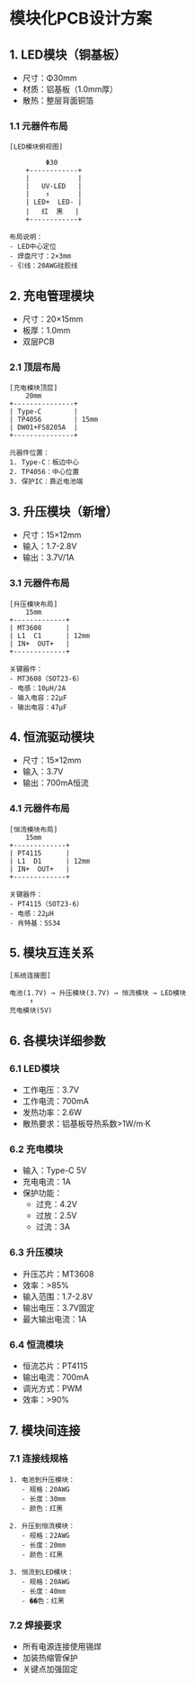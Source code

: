 # 模块化PCB设计方案

## 1. LED模块（铜基板）
- 尺寸：Φ30mm
- 材质：铝基板（1.0mm厚）
- 散热：整层背面铜箔

### 1.1 元器件布局
```
[LED模块俯视图]
    
         Φ30
    +------------+
    |            |
    |   UV-LED   |
    |    ↑       |
    | LED+  LED- |
    |   红  黑   |
    +------------+

布局说明：
- LED中心定位
- 焊盘尺寸：2×3mm
- 引线：20AWG硅胶线
```

## 2. 充电管理模块
- 尺寸：20×15mm
- 板厚：1.0mm
- 双层PCB

### 2.1 顶层布局
```
[充电模块顶层]
    20mm
+---------------+
| Type-C        |
| TP4056        | 15mm
| DW01+FS8205A  |
+---------------+

元器件位置：
1. Type-C：板边中心
2. TP4056：中心位置
3. 保护IC：靠近电池端
```

## 3. 升压模块（新增）
- 尺寸：15×12mm
- 输入：1.7-2.8V
- 输出：3.7V/1A

### 3.1 元器件布局
```
[升压模块布局]
    15mm
+-------------+
| MT3608      |
| L1  C1      | 12mm
| IN+  OUT+   |
+-------------+

关键器件：
- MT3608（SOT23-6）
- 电感：10μH/2A
- 输入电容：22μF
- 输出电容：47μF
```

## 4. 恒流驱动模块
- 尺寸：15×12mm
- 输入：3.7V
- 输出：700mA恒流

### 4.1 元器件布局
```
[恒流模块布局]
    15mm
+-------------+
| PT4115      |
| L1  D1      | 12mm
| IN+  OUT+   |
+-------------+

关键器件：
- PT4115（SOT23-6）
- 电感：22μH
- 肖特基：SS34
```

## 5. 模块互连关系
```
[系统连接图]

电池(1.7V) → 升压模块(3.7V) → 恒流模块 → LED模块
     ↑
充电模块(5V)
```

## 6. 各模块详细参数

### 6.1 LED模块
- 工作电压：3.7V
- 工作电流：700mA
- 发热功率：2.6W
- 散热要求：铝基板导热系数>1W/m·K

### 6.2 充电模块
- 输入：Type-C 5V
- 充电电流：1A
- 保护功能：
  * 过充：4.2V
  * 过放：2.5V
  * 过流：3A

### 6.3 升压模块
- 升压芯片：MT3608
- 效率：>85%
- 输入范围：1.7-2.8V
- 输出电压：3.7V固定
- 最大输出电流：1A

### 6.4 恒流模块
- 恒流芯片：PT4115
- 输出电流：700mA
- 调光方式：PWM
- 效率：>90%

## 7. 模块间连接

### 7.1 连接线规格
```
1. 电池到升压模块：
   - 规格：20AWG
   - 长度：30mm
   - 颜色：红黑

2. 升压到恒流模块：
   - 规格：22AWG
   - 长度：20mm
   - 颜色：红黑

3. 恒流到LED模块：
   - 规格：20AWG
   - 长度：40mm
   - ��色：红黑
```

### 7.2 焊接要求
- 所有电源连接使用锡焊
- 加装热缩管保护
- 关键点加强固定 